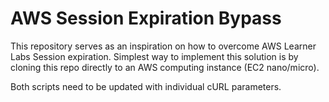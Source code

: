 # AWS Session Expiration Bypass
This repository serves as an inspiration on how to overcome AWS Learner Labs Session expiration. 
Simplest way to implement this solution is by cloning this repo directly to an AWS computing instance (EC2 nano/micro). 

Both scripts need to be updated with individual cURL parameters.  
